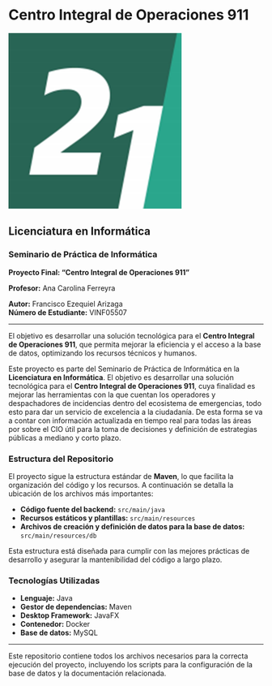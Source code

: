 # Centro Integral de Operaciones 911

![Universidad Logo](./src/main/resources/assets/logo.png)

## Licenciatura en Informática
### Seminario de Práctica de Informática
**Proyecto Final: “Centro Integral de Operaciones 911”**

**Profesor:** Ana Carolina Ferreyra  

**Autor:** Francisco Ezequiel Arizaga  
**Número de Estudiante:** VINF05507  

---

 El objetivo es desarrollar una solución tecnológica para el **Centro Integral de Operaciones 911**, que permita mejorar la eficiencia y el acceso a la base de datos, optimizando los recursos técnicos y humanos.

Este proyecto es parte del Seminario de Práctica de Informática en la **Licenciatura en Informática**. El objetivo es desarrollar una solución tecnológica para el **Centro Integral de Operaciones 911**, cuya finalidad es mejorar las herramientas con la que cuentan los operadores y despachadores de incidencias dentro del ecosistema de emergencias, todo esto para dar un servicio de excelencia a la ciudadanía. De esta forma se va a contar con información actualizada en tiempo real para todas las áreas por sobre el CIO útil para la toma de decisiones y definición de estrategias públicas a mediano y corto plazo.

### Estructura del Repositorio

El proyecto sigue la estructura estándar de **Maven**, lo que facilita la organización del código y los recursos. A continuación se detalla la ubicación de los archivos más importantes:

- **Código fuente del backend:** `src/main/java`
- **Recursos estáticos y plantillas:** `src/main/resources`
- **Archivos de creación y definición de datos para la base de datos:** `src/main/resources/db`

Esta estructura está diseñada para cumplir con las mejores prácticas de desarrollo y asegurar la mantenibilidad del código a largo plazo.

### Tecnologías Utilizadas

- **Lenguaje:** Java
- **Gestor de dependencias:** Maven
- **Desktop Framework:** JavaFX
- **Contenedor:** Docker
- **Base de datos:** MySQL

---

Este repositorio contiene todos los archivos necesarios para la correcta ejecución del proyecto, incluyendo los scripts para la configuración de la base de datos y la documentación relacionada.

